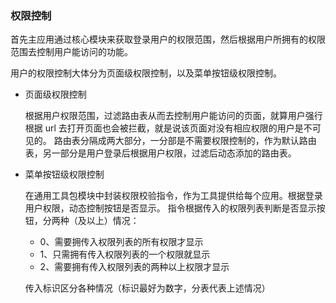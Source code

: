 ### 权限控制

首先主应用通过核心模块来获取登录用户的权限范围，然后根据用户所拥有的权限范围去控制用户能访问的功能。

用户的权限控制大体分为页面级权限控制，以及菜单按钮级权限控制。

-   页面级权限控制

    根据用户权限范围，过滤路由表从而去控制用户能访问的页面，就算用户强行根据 url 去打开页面也会被拦截，就是说该页面对没有相应权限的用户是不可见的。
    路由表分隔成两大部分，一分部是不需要权限控制的，作为默认路由表，另一部分是用户登录后根据用户权限，过滤后动态添加的路由表。

-   菜单按钮级权限控制

    在通用工具包模块中封装权限校验指令，作为工具提供给每个应用。根据登录用户权限，动态控制按钮是否显示。
    指令根据传入的权限列表判断是否显示按钮，分两种（及以上）情况：

    -   0、需要拥传入权限列表的所有权限才显示
    -   1、只需拥有传入权限列表的一个权限就显示
    -   2、需要拥有传入权限列表的两种以上权限才显示

    传入标识区分各种情况（标识最好为数字，分表代表上述情况）
